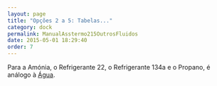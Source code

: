 ```yaml
---
layout: page
title: "Opções 2 a 5: Tabelas..."
category: dock
permalink: ManualAsstermo215OutrosFluidos
date: 2015-05-01 18:29:40
order: 7
---
```


Para a Amónia, o Refrigerante 22, o Refrigerante 134a e o Propano, é análogo à [Água](/ManualAsstermo215Agua).
